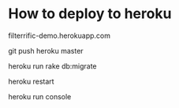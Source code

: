 How to deploy to heroku
=======================

filterrific-demo.herokuapp.com

git push heroku master

heroku run rake db:migrate

heroku restart

heroku run console

